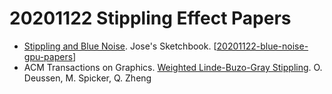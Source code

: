 # 20201122 Stippling Effect Papers

- [Stippling and Blue Noise](https://www.joesfer.com/?p=108). Jose's Sketchbook. [[20201122-blue-noise-gpu-papers]]
- ACM Transactions on Graphics. [Weighted Linde-Buzo-Gray Stippling](http://graphics.uni-konstanz.de/publikationen/Deussen2017LindeBuzoGray/index.html). O. Deussen, M. Spicker, Q. Zheng

[//begin]: # "Autogenerated link references for markdown compatibility"
[20201122-blue-noise-gpu-papers]: 20201122-blue-noise-gpu-papers "20201122 Blue Noise Gpu Papers"
[//end]: # "Autogenerated link references"
